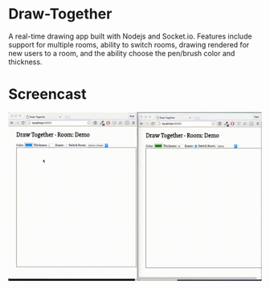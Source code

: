 # Draw-Together
A real-time drawing app built with Nodejs and Socket.io. Features include support for multiple rooms, ability to switch rooms, drawing rendered for new users to a room, and the ability choose the pen/brush color and thickness.

# Screencast
![Demo](draw-together.gif)
